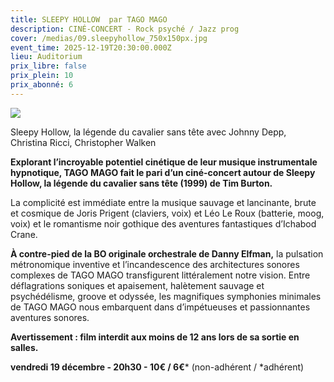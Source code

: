 ```yaml
---
title: SLEEPY HOLLOW  par TAGO MAGO
description: CINÉ-CONCERT - Rock psyché / Jazz prog
cover: /medias/09.sleepyhollow_750x150px.jpg
event_time: 2025-12-19T20:30:00.000Z
lieu: Auditorium
prix_libre: false
prix_plein: 10
prix_abonné: 6
---
```

![](/medias/09.sleepyhollow_750x150px.jpg)

Sleepy Hollow, la légende du cavalier sans tête avec Johnny Depp, Christina Ricci, Christopher Walken

**Explorant l’incroyable potentiel cinétique de leur musique instrumentale hypnotique, TAGO MAGO fait le pari d’un ciné-concert autour de Sleepy Hollow, la légende du cavalier sans tête (1999) de Tim Burton.**

La complicité est immédiate entre la musique sauvage et lancinante, brute et cosmique de Joris Prigent (claviers, voix) et Léo Le Roux (batterie, moog, voix) et le romantisme noir gothique des aventures fantastiques d’Ichabod Crane. 

**À contre-pied de la BO originale orchestrale de Danny Elfman,** la pulsation métronomique inventive et l’incandescence des architectures sonores complexes de TAGO MAGO transfigurent littéralement notre vision. Entre déflagrations soniques et apaisement, halètement sauvage et psychédélisme, groove et odyssée, les magnifiques symphonies minimales de TAGO MAGO nous embarquent dans d’impétueuses et passionnantes aventures sonores.

**Avertissement : film interdit aux moins de 12 ans lors de sa sortie en salles.**

**vendredi 19 décembre - 20h30 - 10€ / 6€*** (non-adhérent / *adhérent)